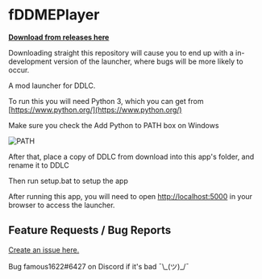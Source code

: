 # fDDMEPlayer

**[Download from releases here](https://github.com/famous1622/fDDMEPlayer/releases)**

Downloading straight this repository will cause you to end up with a in-development version of the launcher, where bugs will be more likely to occur. 

A mod launcher for DDLC.

To run this you will need Python 3, which you can get from [https://www.python.org/](https://www.python.org/)

Make sure you check the Add Python to PATH box on Windows

![PATH](https://puu.sh/AhVzs/f3ccaf79d8.png)

After that, place a copy of DDLC from download into this app's folder, and rename it to DDLC

Then run setup.bat to setup the app

After running this app, you will need to open [http://localhost:5000](http://localhost:5000) in your browser to access the launcher.

Feature Requests / Bug Reports
------------------------------
[Create an issue here.](https://github.com/famous1622/fDDMEPlayer/issues)

Bug famous1622#6427 on Discord if it's bad ¯\\\_(ツ)_/¯
